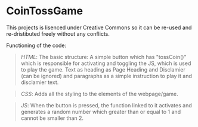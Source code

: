 # CoinTossGame
This projects is lisenced under Creative Commons so it can be re-used and re-dristibuted freely without any conflicts.

Functioning of the code:
> *HTML*:
>   The basic structure:
    A simple button which has "tossCoin()" which is responsible for activating and toggling the JS, which is used to play the game.
    Text as heading as Page Heading and Disclamier (can be ignored) and paragraphs as a simple instruction to play it and disclamier text.
      
> *CSS*:
>   Adds all the styling to the elements of the webpage/game.
  
> *JS*:
>   When the button is pressed, the function linked to it activates and generates a random number which greater than or equal to 1 and cannot be smaller than 2. 
